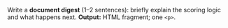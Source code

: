 Write a **document digest** (1–2 sentences): briefly explain the scoring logic and what happens next.
**Output:** HTML fragment; one `<p>`.
